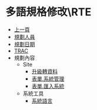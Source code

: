 # 多語規格修改\RTE
* [上一頁](../../README.md)
* [規劃人員](README.md#user)
* [規劃日期](README.md#updatedate)
* [TRAC](README.md#trac)
* 規劃內容
    * Site
        * [升級轉資料](README.md#site_update)
        * [表單.系統管理](README.md#site_projectnndex)
        * [表單.匯入系統](README.md#site_importobject)
    * 系統工具
        * [系統語言](README.md#utl_syslang)


